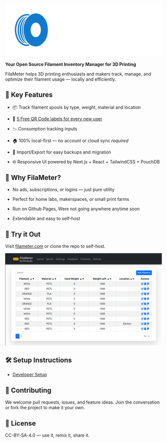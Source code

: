 ![FilaMeter - Filament Inventory Manager](/public/images/logos/filameter-banner.png)

**Your Open Source Filament Inventory Manager for 3D Printing**

FilaMeter helps 3D printing enthusiasts and makers track, manage, and optimize their filament usage — locally and efficiently.

🌟 Key Features
---------------

*   📦 Track filament spools by type, weight, material and location

*   🔢 [5 Free QR Code labels for every new user](https://shop.silocitylabs.com/discount/1GHIW2TI?redirect=%2Fproducts%2Ffilameter-labels%3Fvariant%3D50812497920300)
    
*   📉 Consumption tracking inputs
    
*   🏠 100% local-first — no account or cloud sync *required*
    
*   🔄 Import/Export for easy backups and migration
    
*   🌐 Responsive UI powered by Next.js + React + TailwindCSS + PouchDB
    

🚀 Why FilaMeter?
-----------------

*   No ads, subscriptions, or logins — just pure utility
    
*   Perfect for home labs, makerspaces, or small print farms
  
*   Run on Github Pages, Were not going anywhere anytime soon
    
*   Extendable and easy to self-host
    

📲 Try it Out
-------------

Visit [filameter.com](https://filameter.com) or clone the repo to self-host.

![Screenshot of filameter spools page](/public/images/screenshots/spools-4-9-25.png)

🛠️ Setup Instructions
----------------------

- [Developer Setup](https://github.com/SiloCityLabs/filameter.com/wiki/Developer-Setup)

📢 Contributing
---------------

We welcome pull requests, issues, and feature ideas. Join the conversation or fork the project to make it your own.

🧾 License
----------

CC-BY-SA-4.0 — use it, remix it, share it.
